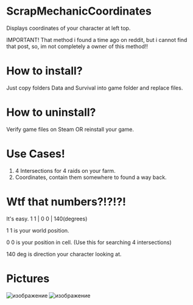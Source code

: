 # ScrapMechanicCoordinates
Displays coordinates of your character at left top.

IMPORTANT! That method i found a time ago on reddit, but i cannot find that post, so, im not completely a owner of this method!!

# How to install?
Just copy folders Data and Survival into game folder and replace files.

# How to uninstall?
Verify game files on Steam OR reinstall your game.

# Use Cases!
1. 4 Intersections for 4 raids on your farm.
2. Coordinates, contain them somewhere to found a way back.

# Wtf that numbers?!?!?!
It's easy.
1 1 | 0 0 | 140(degrees)

1 1 is your world position.

0 0 is your position in cell. (Use this for searching 4 intersections)

140 deg is direction your character looking at.

# Pictures
![изображение](https://user-images.githubusercontent.com/124236227/220407728-53960538-fd05-4c86-8103-959670d4edd7.png)
![изображение](https://user-images.githubusercontent.com/124236227/220407695-ea0af6ca-5b2a-4e52-afa0-e1f74e40f3ae.png)
